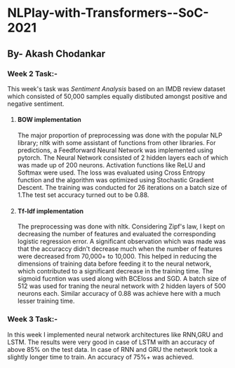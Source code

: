 # NLPlay-with-Transformers--SoC-2021

<h2> By- Akash Chodankar</h2> 

<h3> Week 2 Task:-</h3>



<p> This week's task was <i>Sentiment Analysis</i> based on an IMDB review dataset which consisted of 50,000 samples equally distibuted amongst positive and negative sentiment.</p>

<ol type="1">
<li><h4>BOW implementation</h4></li>

<p> The major proportion of preprocessing was done with the popular NLP library; nltk with some assistant of functions from other libraries. For predictions, a Feedforward Neural Network was implemented using pytorch. The Neural Network consisted of 2 hidden layers each of which was made up of 200 neurons. Activation functions like ReLU and Softmax were used. The loss was evaluated using Cross Entropy function and the algorithm was optimized using Stochastic Gradient Descent. The training was conducted for 26 iterations on a batch size of 1.The test set accuracy turned out to be 0.88.</p>

<li><h4>Tf-Idf implementation</h4></li>

<p>The preprocessing was done with nltk. Considering Zipf's law, I kept on decreasing the number of features and evaluated the corresponding logistic regression error. A significant observation which was made was that the accuraccy didn't decrease much when the number of features were decreased from 70,000+ to 10,000. This helped in reducing the dimensions of training data before feeding it to the neural network, which contributed to a significant decrease in the training time. The sigmoid fucntion was used along with BCEloss and SGD. A batch size of 512 was used for traning the neural network with 2 hidden layers of 500 neurons each. Similar accuracy of 0.88 was achieve here with a much lesser training time.</p>
  
</ol>

<h3> Week 3 Task:-</h3>


<p> In this week I implemented neural network architectures like RNN,GRU and LSTM. The results were very good in case of LSTM with an accuracy of above 85% on the test data. In case of RNN and GRU the network took a slightly longer time to train. An accuracy of 75%+ was achieved.</p>
